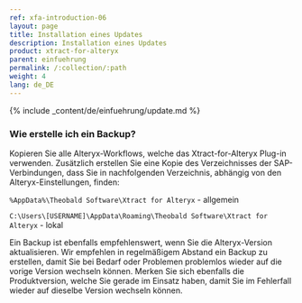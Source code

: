 ```yaml
---
ref: xfa-introduction-06
layout: page
title: Installation eines Updates
description: Installation eines Updates
product: xtract-for-alteryx
parent: einfuehrung
permalink: /:collection/:path
weight: 4
lang: de_DE
---
```


{% include _content/de/einfuehrung/update.md %}

### Wie erstelle ich ein Backup?
Kopieren Sie alle Alteryx-Workflows, welche das Xtract-for-Alteryx Plug-in verwenden.
Zusätzlich erstellen Sie eine Kopie des Verzeichnisses der SAP-Verbindungen, dass Sie in nachfolgenden Verzeichnis, abhängig von den Alteryx-Einstellungen, finden: 

`%AppData%\Theobald Software\Xtract for Alteryx` - allgemein

`C:\Users\[USERNAME]\AppData\Roaming\Theobald Software\Xtract for Alteryx` - lokal

Ein Backup ist ebenfalls empfehlenswert, wenn Sie die Alteryx-Version aktualisieren.
Wir empfehlen in regelmäßigem Abstand ein Backup zu erstellen, damit Sie bei Bedarf oder Problemen problemlos wieder auf die vorige Version wechseln können.
Merken Sie sich ebenfalls die Produktversion, welche Sie gerade im Einsatz haben, damit Sie im Fehlerfall wieder auf dieselbe Version wechseln können.